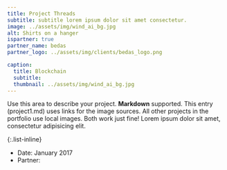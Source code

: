 ```yaml
---
title: Project Threads
subtitle: subtitle lorem ipsum dolor sit amet consectetur.
image: ../assets/img/wind_ai_bg.jpg
alt: Shirts on a hanger
ispartner: true
partner_name: bedas
partner_logo: ../assets/img/clients/bedas_logo.png

caption:
  title: Blockchain
  subtitle: 
  thumbnail: ../assets/img/wind_ai_bg.jpg
---
```


Use this area to describe your project. **Markdown** supported. This entry (project1.md) uses links for the image sources. All other projects in the portfolio use local images. Both work just fine! Lorem ipsum dolor sit amet, consectetur adipisicing elit.

{:.list-inline}

- Date: January 2017
- Partner: 
